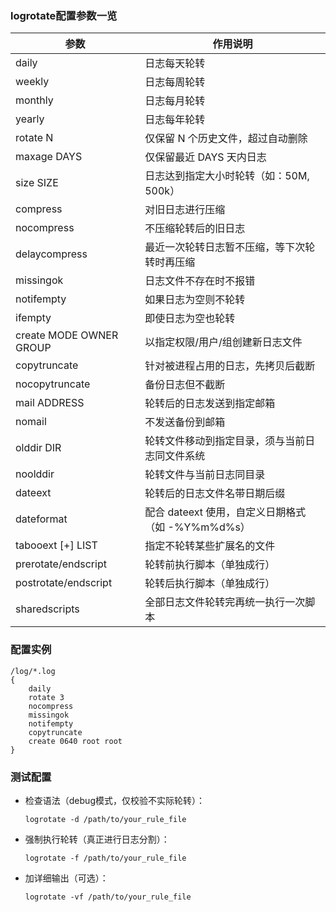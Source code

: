 
### logrotate配置参数一览

| 参数             | 作用说明                                                                                                   |
|------------------|---------------------------------------------------------------------------------------------------------|
| daily            | 日志每天轮转                                                                                                |
| weekly           | 日志每周轮转                                                                                                |
| monthly          | 日志每月轮转                                                                                                |
| yearly           | 日志每年轮转                                                                                                |
| rotate N         | 仅保留 N 个历史文件，超过自动删除                                                                            |
| maxage DAYS      | 仅保留最近 DAYS 天内日志                                                                                    |
| size SIZE        | 日志达到指定大小时轮转（如：50M, 500k）                                                                     |
| compress         | 对旧日志进行压缩                                                                                            |
| nocompress       | 不压缩轮转后的旧日志                                                                                        |
| delaycompress    | 最近一次轮转日志暂不压缩，等下次轮转时再压缩                                                                |
| missingok        | 日志文件不存在时不报错                                                                                      |
| notifempty       | 如果日志为空则不轮转                                                                                        |
| ifempty          | 即使日志为空也轮转                                                                                          |
| create MODE OWNER GROUP | 以指定权限/用户/组创建新日志文件                                                                      |
| copytruncate     | 针对被进程占用的日志，先拷贝后截断                                                                           |
| nocopytruncate   | 备份日志但不截断                                                                                             |
| mail ADDRESS     | 轮转后的日志发送到指定邮箱                                                                                  |
| nomail           | 不发送备份到邮箱                                                                                            |
| olddir DIR       | 轮转文件移动到指定目录，须与当前日志同文件系统                                                               |
| noolddir         | 轮转文件与当前日志同目录                                                                                    |
| dateext          | 轮转后的日志文件名带日期后缀                                                                                |
| dateformat       | 配合 dateext 使用，自定义日期格式（如 -%Y%m%d%s）                                                           |
| tabooext [+] LIST| 指定不轮转某些扩展名的文件                                                                                  |
| prerotate/endscript | 轮转前执行脚本（单独成行）                                                                                 |
| postrotate/endscript | 轮转后执行脚本（单独成行）                                                                                 |
| sharedscripts    | 全部日志文件轮转完再统一执行一次脚本                                                                         |


### 配置实例

```
/log/*.log
{
    daily
    rotate 3
    nocompress
    missingok
    notifempty
    copytruncate
    create 0640 root root
}
```


### 测试配置

- 检查语法（debug模式，仅校验不实际轮转）：
  ```
  logrotate -d /path/to/your_rule_file
  ```

- 强制执行轮转（真正进行日志分割）：
  ```
  logrotate -f /path/to/your_rule_file
  ```

- 加详细输出（可选）：
  ```
  logrotate -vf /path/to/your_rule_file
  ```